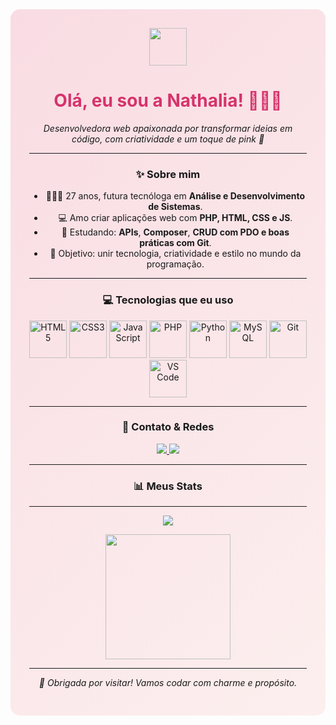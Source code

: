 <!-- 🌸 CABEÇALHO ESTILIZADO COM FUNDO GRADIENTE -->
<div align="center" style="background: linear-gradient(135deg, #f9dce3 0%, #fcefee 100%); padding: 30px; border-radius: 15px;">

  <img src="https://media.giphy.com/media/v1.Y2lkPTc5MGI3NjExZWV2cGtvNGFlaXkyYXY3Y3V3cGlkb2k3b2txZTRxemZvaGl6NGRiNSZlcD12MV9naWZzX3NlYXJjaCZjdD1n/5Zesu5VPNGJlm/giphy.gif" width="60px"/>

  <h1 style="color: #D6336C;">Olá, eu sou a Nathalia! 👩🏾‍💻</h1>
  <p><em>Desenvolvedora web apaixonada por transformar ideias em código, com criatividade e um toque de pink 💖</em></p>


---

### ✨ Sobre mim

- 👩🏾‍🎓 27 anos, futura tecnóloga em **Análise e Desenvolvimento de Sistemas**.
- 💻 Amo criar aplicações web com **PHP, HTML, CSS e JS**.
- 🎯 Estudando: **APIs**, **Composer**, **CRUD com PDO e boas práticas com Git**.
- 🌈 Objetivo: unir tecnologia, criatividade e estilo no mundo da programação.

---

### 💻 Tecnologias que eu uso

<p align="center">
  <img src="https://cdn.jsdelivr.net/gh/devicons/devicon/icons/html5/html5-original.svg" width="60px" title="HTML5"/>
  <img src="https://cdn.jsdelivr.net/gh/devicons/devicon/icons/css3/css3-original.svg" width="60px" title="CSS3"/>
  <img src="https://cdn.jsdelivr.net/gh/devicons/devicon/icons/javascript/javascript-original.svg" width="60px" title="JavaScript"/>
  <img src="https://cdn.jsdelivr.net/gh/devicons/devicon/icons/php/php-original.svg" width="60px" title="PHP"/>
  <img src="https://cdn.jsdelivr.net/gh/devicons/devicon/icons/python/python-original.svg" width="60px" title="Python"/>
  <img src="https://cdn.jsdelivr.net/gh/devicons/devicon/icons/mysql/mysql-original.svg" width="60px" title="MySQL"/>
  <img src="https://cdn.jsdelivr.net/gh/devicons/devicon/icons/git/git-original.svg" width="60px" title="Git"/>
  <img src="https://cdn.jsdelivr.net/gh/devicons/devicon/icons/vscode/vscode-original.svg" width="60px" title="VS Code"/>
</p>

---

### 🌟 Contato & Redes

<p align="center">
  <a href="https://www.linkedin.com/in/nathalia-m-404020235/">
    <img src="https://img.shields.io/badge/-LinkedIn-%23D6336C?style=for-the-badge&logo=linkedin&logoColor=white"/>
  </a>
  <a href="https://github.com/natbeserra">
    <img src="https://img.shields.io/badge/-GitHub-%232C3E50?style=for-the-badge&logo=github&logoColor=white"/>
  </a>
</p>

---

### 📊 Meus Stats

<p align="center"
  <img src="https://github-readme-stats.vercel.app/api?username=natbeserra&show_icons=true&theme=rose_pine&icon_color=F27D9C&title_color=D6336C&text_color=FCE4EC" width="400px" />
</p>

---

<p align="center">
  <img src="https://readme-typing-svg.demolab.com/?lines=Bem+vinda+ao+meu+GitHub!;Sinta-se+à+vontade+para+explorar+meus+projetos!;Desenvolvedora+em+construção+💻🌷&font=Fira+Code&center=true&width=440&height=45&color=D6336C&vCenter=true&size=22" />
</p>

<p align="center">
  <img src="https://media.giphy.com/media/du3J3cXyzhj75IOgvA/giphy.gif" width="200px">
</p>

---

<p align="center"><i>🌺 Obrigada por visitar! Vamos codar com charme e propósito.</i></p>
